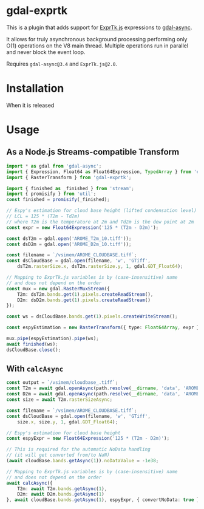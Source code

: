 # gdal-exprtk

This is a plugin that adds support for [ExprTk.js](https://github.com/mmomtchev/exprtk.js) expressions to [gdal-async](https://github.com/mmomtchev/node-gdal-async).

It allows for truly asynchronous background processing performing only O(1) operations on the V8 main thread. Multiple operations run in parallel and never block the event loop.

Requires `gdal-async@3.4` and `ExprTk.js@2.0`.

# Installation

When it is released

# Usage

## As a Node.js Streams-compatible Transform

```ts
import * as gdal from 'gdal-async';
import { Expression, Float64 as Float64Expression, TypedArray } from 'exprtk.js';
import { RasterTransform } from 'gdal-exprtk';

import { finished as _finished } from 'stream';
import { promisify } from 'util';
const finished = promisify(_finished);

// Espy's estimation for cloud base height (lifted condensation level)
// LCL = 125 * (T2m - Td2m)
// where T2m is the temperature at 2m and Td2m is the dew point at 2m
const expr = new Float64Expression('125 * (T2m - D2m)');

const dsT2m = gdal.open('AROME_T2m_10.tiff'));
const dsD2m = gdal.open('AROME_D2m_10.tiff'));

const filename = `/vsimem/AROME_CLOUDBASE.tiff`;
const dsCloudBase = gdal.open(filename, 'w', 'GTiff',
    dsT2m.rasterSize.x, dsT2m.rasterSize.y, 1, gdal.GDT_Float64);

// Mapping to ExprTk.js variables is by (case-insensitive) name
// and does not depend on the order
const mux = new gdal.RasterMuxStream({
    T2m: dsT2m.bands.get(1).pixels.createReadStream(),
    D2m: dsD2m.bands.get(1).pixels.createReadStream()
});

const ws = dsCloudBase.bands.get(1).pixels.createWriteStream();

const espyEstimation = new RasterTransform({ type: Float64Array, expr });

mux.pipe(espyEstimation).pipe(ws);
await finished(ws);
dsCloudBase.close();
```

## With `calcAsync`

```ts
const output = `/vsimem/cloudbase_.tiff`;
const T2m = await gdal.openAsync(path.resolve(__dirname, 'data', 'AROME_T2m_10.tiff'));
const D2m = await gdal.openAsync(path.resolve(__dirname, 'data', 'AROME_D2m_10.tiff'));
const size = await T2m.rasterSizeAsync;

const filename = `/vsimem/AROME_CLOUDBASE.tiff`;
const dsCloudBase = gdal.open(filename, 'w', 'GTiff',
    size.x, size.y, 1, gdal.GDT_Float64);

// Espy's estimation for cloud base height
const espyExpr = new Float64Expression('125 * (T2m - D2m)');

// This is required for the automatic NoData handling
// (it will get converted from/to NaN)
(await cloudBase.bands.getAsync(1)).noDataValue = -1e38;

// Mapping to ExprTk.js variables is by (case-insensitive) name
// and does not depend on the order
await calcAsync({
    T2m: await T2m.bands.getAsync(1),
    D2m: await D2m.bands.getAsync(1)
}, await cloudBase.bands.getAsync(1), espyExpr, { convertNoData: true });
```
